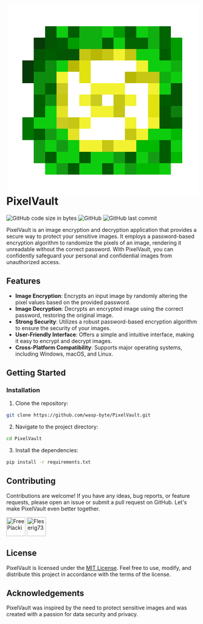 <img src="pixelvault.png" align="right"/>

# PixelVault

![GitHub code size in bytes](https://img.shields.io/github/languages/code-size/wasp-byte/PixelVault)
![GitHub](https://img.shields.io/github/license/wasp-byte/PixelVault?color=%23FF2021&label=version&style=for-the-badge')
![GitHub last commit](https://img.shields.io/github/last-commit/wasp-byte/PixelVault)

PixelVault is an image encryption and decryption application that provides a secure way to protect your sensitive images. It employs a password-based encryption algorithm to randomize the pixels of an image, rendering it unreadable without the correct password. With PixelVault, you can confidently safeguard your personal and confidential images from unauthorized access.

## Features

- **Image Encryption**: Encrypts an input image by randomly altering the pixel values based on the provided password.
- **Image Decryption**: Decrypts an encrypted image using the correct password, restoring the original image.
- **Strong Security**: Utilizes a robust password-based encryption algorithm to ensure the security of your images.
- **User-Friendly Interface**: Offers a simple and intuitive interface, making it easy to encrypt and decrypt images.
- **Cross-Platform Compatibility**: Supports major operating systems, including Windows, macOS, and Linux.

## Getting Started

### Installation

1. Clone the repository:

```bash
git clone https://github.com/wasp-byte/PixelVault.git
```

2. Navigate to the project directory:

```bash
cd PixelVault
```

3. Install the dependencies:

```bash
pip install -r requirements.txt
```

## Contributing

Contributions are welcome! If you have any ideas, bug reports, or feature requests, please open an issue or submit a pull request on GitHub. Let's make PixelVault even better together.

<a href="https://github.com/FreePlacki"><img src="https://avatars.githubusercontent.com/u/49117148?v=4" title="FreePlacki" width="50" height="50"></a>
<a href="https://github.com/Fleserig73"><img src="https://avatars.githubusercontent.com/u/88104726?v=4" title="Fleserig73" width="50" height="50"></a>

## License

PixelVault is licensed under the [MIT License](LICENSE). Feel free to use, modify, and distribute this project in accordance with the terms of the license.

## Acknowledgements

PixelVault was inspired by the need to protect sensitive images and was created with a passion for data security and privacy.
